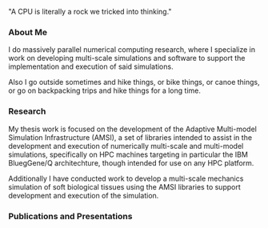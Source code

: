 "A CPU is literally a rock we tricked into thinking."

### About Me

I do massively parallel numerical computing research, where I specialize in work on developing multi-scale simulations and software to support the implementation and execution of said simulations.

Also I go outside sometimes and hike things, or bike things, or canoe things, or go on backpacking trips and hike things for a long time.

### Research

My thesis work is focused on the development of the Adaptive Multi-model Simulation Infrastructure (AMSI), a set of libraries intended to assist in the development and execution of numerically multi-scale and multi-model simulations, specifically on HPC machines targeting in particular the IBM BluegGene/Q architechture, though intended for use on any HPC platform. 

Additionally I have conducted work to develop a multi-scale mechanics simulation of soft biological tissues using the AMSI libraries to support development and execution of the simulation.


### Publications and Presentations




